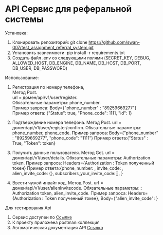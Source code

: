# API Сервис для реферальной системы



Установка:
1. Клонировать репозиторий: git clone https://github.com/swan-007/test_assignment_referral_system.git
2. Установить зависимости: pip install -r requirements.txt
3. Создать файл .env со следующими полями (SECRET_KEY, DEBUG, ALLOWED_HOST, DB_ENGINE, DB_NAME, DB_HOST, DB_PORT, DB_USER, DB_PASSWORD)

Использование:

1. Регистрация по номеру телефона,  
   Метод Post.  
   url = домен/api/v1/user/register.  
   Обязательные параметры: phone_number.  
   Пример запроса: Body={"phone_number" :  "89259669277"}  
   Пример ответа: {"Status": true, "Phone_code": 1111, "id": 1}  

2. Подтверждение номера телефона.
   Метод Post.
   url = домен/api/v1/user/register/confirm.
   Обязательные параметры: phone_number, phone_code.
   Пример запроса: Body={"phone_number" :  "89259669277", "phone_code": "1111"}
   Пример ответа:{"Status" : True, "Token": token}
   
3. Получить данные пользователя.
   Метод Get.
   url = домен/api/v1/user/details.
   Обязательные параметры: Authorization token.
   Пример запроса: Headers={Authorization : Token полученный токен}
   Пример ответа:{phone_number: ,
                  invite_code: ,
                  alien_invite_code: {},
                  subscribers_your_invite_code:[],
                 }
      
4. Ввести чужой инвайт код.
   Метод Post.
   url = домен/api/v1/user/alienInvitecode.
   Обязательные параметры: : Authorization token, alien_invite_code.
   Пример запроса: Headers={Authorization : Token полученный токен},
                   Body={"alien_invite_code": }


Для тестирования Api 
1. Сервис доступен по [Ссылке](http://194.58.92.12/) 
2. К проекту приложена postman коллекция
3. Автоматическая документация API [Ссылка](http://194.58.92.12/api/docs/) 
